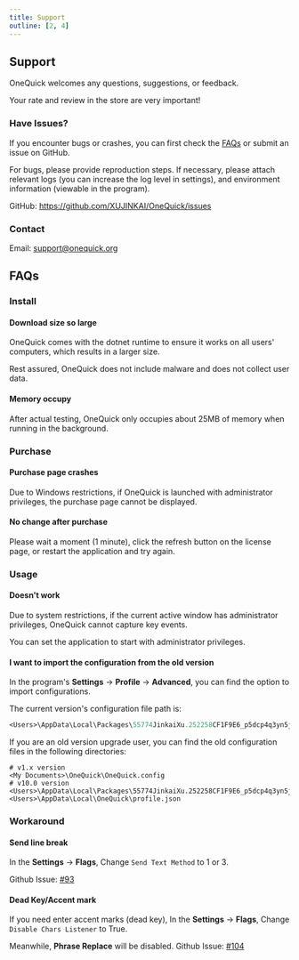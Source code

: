 ```yaml
---
title: Support
outline: [2, 4]
---
```


## Support

OneQuick welcomes any questions, suggestions, or feedback.

Your rate and review in the store are very important!

### Have Issues?

If you encounter bugs or crashes, you can first check the [FAQs](#faqs) or submit an issue on GitHub.

For bugs, please provide reproduction steps. If necessary, please attach relevant logs (you can increase the log level in settings), and environment information (viewable in the program).

GitHub: <https://github.com/XUJINKAI/OneQuick/issues>

### Contact

Email: <support@onequick.org>

## FAQs

### Install

#### Download size so large

OneQuick comes with the dotnet runtime to ensure it works on all users' computers, which results in a larger size.

Rest assured, OneQuick does not include malware and does not collect user data.

#### Memory occupy

After actual testing, OneQuick only occupies about 25MB of memory when running in the background.

### Purchase

#### Purchase page crashes

Due to Windows restrictions, if OneQuick is launched with administrator privileges, the purchase page cannot be displayed.

#### No change after purchase

Please wait a moment (1 minute), click the refresh button on the license page, or restart the application and try again.

### Usage

#### Doesn't work

Due to system restrictions, if the current active window has administrator privileges, OneQuick cannot capture key events.

You can set the application to start with administrator privileges.

#### I want to import the configuration from the old version

In the program's **Settings** -> **Profile** -> **Advanced**, you can find the option to import configurations.

The current version's configuration file path is:

```ps
<Users>\AppData\Local\Packages\55774JinkaiXu.252258CF1F9E6_p5dcp4q3yn5jt\LocalState\profile\profile.json
```

If you are an old version upgrade user, you can find the old configuration files in the following directories:

```
# v1.x version
<My Documents>\OneQuick\OneQuick.config
# v10.0 version
<Users>\AppData\Local\Packages\55774JinkaiXu.252258CF1F9E6_p5dcp4q3yn5jt\LocalCache\Local\OneQuick\profile.json
<Users>\AppData\Local\OneQuick\profile.json
```

### Workaround

#### Send line break

In the **Settings** -> **Flags**, Change `Send Text Method` to 1 or 3.

Github Issue: [#93](https://github.com/XUJINKAI/OneQuick/issues/93)

#### Dead Key/Accent mark

If you need enter accent marks (dead key), In the **Settings** -> **Flags**, Change `Disable Chars Listener` to True.

Meanwhile, **Phrase Replace** will be disabled. Github Issue: [#104](https://github.com/XUJINKAI/OneQuick/issues/104)
